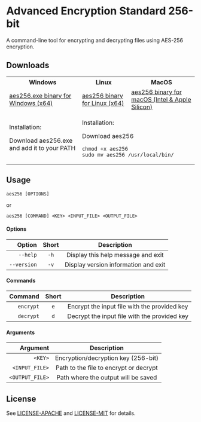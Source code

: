 # Advanced Encryption Standard 256-bit

A command-line tool for encrypting and decrypting files using AES-256 encryption.

## Downloads

<table>
  <tr>
    <th>Windows</th>
    <th>Linux</th>
    <th>MacOS</th>
  </tr>
  <tr>
    <td>
      <a href="https://github.com/NickSpyker/AES256/releases/download/windows-latest/aes256.exe">
        aes256.exe binary for Windows (x64)
      </a>
    </td>
    <td>
      <a href="https://github.com/NickSpyker/AES256/releases/download/linux-latest/aes256">
        aes256 binary for Linux (x64)
      </a>
    </td>
    <td>
      <a href="https://github.com/NickSpyker/AES256/releases/download/macos-latest/aes256">
        aes256 binary for macOS (Intel & Apple Silicon)
      </a>
    </td>
  </tr>
  <tr>
    <td>
      <p>Installation:</p>
      <p>Download aes256.exe and add it to your PATH</p>
    </td>
    <td colspan="2">
      <p>Installation:</p>
      <p>Download aes256</p>
      <pre><code>chmod +x aes256
sudo mv aes256 /usr/local/bin/</code></pre>
    </td>
  </tr>
</table>

## Usage

```
aes256 [OPTIONS]
```

or

```
aes256 [COMMAND] <KEY> <INPUT_FILE> <OUTPUT_FILE>
```

#### Options

|      Option | Short |             Description              |
|------------:|:-----:|:------------------------------------:|
|    `--help` | `-h`  |  Display this help message and exit  |
| `--version` | `-v`  | Display version information and exit |

#### Commands

|   Command | Short |                 Description                  |
|----------:|:-----:|:--------------------------------------------:|
| `encrypt` |  `e`  | Encrypt the input file with the provided key |
| `decrypt` |  `d`  | Decrypt the input file with the provided key |

#### Arguments

|        Argument |              Description               |
|----------------:|:--------------------------------------:|
|         `<KEY>` |  Encryption/decryption key (256-bit)   |
|  `<INPUT_FILE>` | Path to the file to encrypt or decrypt |
| `<OUTPUT_FILE>` |  Path where the output will be saved   |

## License

See [LICENSE-APACHE](./LICENSE-APACHE) and [LICENSE-MIT](LICENSE-MIT) for details.
